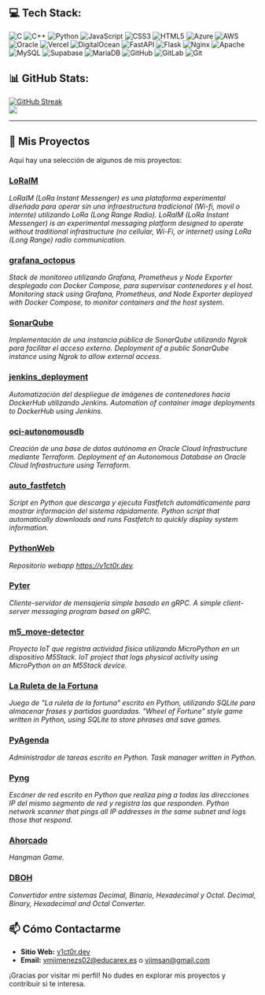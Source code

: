 ## 💻 Tech Stack:
![C](https://img.shields.io/badge/c-%2300599C.svg?style=for-the-badge&logo=c&logoColor=white) ![C++](https://img.shields.io/badge/c++-%2300599C.svg?style=for-the-badge&logo=c%2B%2B&logoColor=white) ![Python](https://img.shields.io/badge/python-3670A0?style=for-the-badge&logo=python&logoColor=ffdd54) ![JavaScript](https://img.shields.io/badge/javascript-%23323330.svg?style=for-the-badge&logo=javascript&logoColor=%23F7DF1E) ![CSS3](https://img.shields.io/badge/css3-%231572B6.svg?style=for-the-badge&logo=css3&logoColor=white) ![HTML5](https://img.shields.io/badge/html5-%23E34F26.svg?style=for-the-badge&logo=html5&logoColor=white) ![Azure](https://img.shields.io/badge/azure-%230072C6.svg?style=for-the-badge&logo=microsoftazure&logoColor=white) ![AWS](https://img.shields.io/badge/AWS-%23FF9900.svg?style=for-the-badge&logo=amazon-aws&logoColor=white) ![Oracle](https://img.shields.io/badge/Oracle-F80000?style=for-the-badge&logo=oracle&logoColor=white) ![Vercel](https://img.shields.io/badge/vercel-%23000000.svg?style=for-the-badge&logo=vercel&logoColor=white) ![DigitalOcean](https://img.shields.io/badge/DigitalOcean-%230167ff.svg?style=for-the-badge&logo=digitalOcean&logoColor=white) ![FastAPI](https://img.shields.io/badge/FastAPI-005571?style=for-the-badge&logo=fastapi) ![Flask](https://img.shields.io/badge/flask-%23000.svg?style=for-the-badge&logo=flask&logoColor=white) ![Nginx](https://img.shields.io/badge/nginx-%23009639.svg?style=for-the-badge&logo=nginx&logoColor=white) ![Apache](https://img.shields.io/badge/apache-%23D42029.svg?style=for-the-badge&logo=apache&logoColor=white) ![MySQL](https://img.shields.io/badge/mysql-4479A1.svg?style=for-the-badge&logo=mysql&logoColor=white) ![Supabase](https://img.shields.io/badge/Supabase-3ECF8E?style=for-the-badge&logo=supabase&logoColor=white) ![MariaDB](https://img.shields.io/badge/MariaDB-003545?style=for-the-badge&logo=mariadb&logoColor=white) ![GitHub](https://img.shields.io/badge/github-%23121011.svg?style=for-the-badge&logo=github&logoColor=white) ![GitLab](https://img.shields.io/badge/gitlab-%23181717.svg?style=for-the-badge&logo=gitlab&logoColor=white) ![Git](https://img.shields.io/badge/git-%23F05033.svg?style=for-the-badge&logo=git&logoColor=white)
## 📊 GitHub Stats:

[![GitHub Streak](https://github-readme-streak-stats.herokuapp.com?user=v1ct0rjs&theme=blueberry)](https://git.io/streak-stats)<br/>
![](https://github-readme-stats.vercel.app/api/top-langs/?username=v1ct0rjs&theme=dark&hide_border=false&include_all_commits=false&count_private=false&layout=compact)

---

## 🚀 Mis Proyectos

Aquí hay una selección de algunos de mis proyectos:

### [LoRaIM](https://github.com/v1ct0rjs/LoRaIM)
*LoRaIM (LoRa Instant Messenger) es una plataforma experimental diseñada para operar sin una infraestructura tradicional (Wi-fi, movil o internte) utilizando LoRa (Long Range Radio).*
*LoRaIM (LoRa Instant Messenger) is an experimental messaging platform designed to operate without traditional infrastructure (no cellular, Wi-Fi, or internet) using LoRa (Long Range) radio communication.*

### [grafana_octopus](https://github.com/v1ct0rjs/grafana_octopus)
*Stack de monitoreo utilizando Grafana, Prometheus y Node Exporter desplegado con Docker Compose, para supervisar contenedores y el host.*
*Monitoring stack using Grafana, Prometheus, and Node Exporter deployed with Docker Compose, to monitor containers and the host system.*

### [SonarQube](https://github.com/v1ct0rjs/jenkins_deployment/tree/main/SonarQube)
*Implementación de una instancia pública de SonarQube utilizando Ngrok para facilitar el acceso externo.*
*Deployment of a public SonarQube instance using Ngrok to allow external access.*

### [jenkins_deployment](https://github.com/v1ct0rjs/jenkins_deployment)
*Automatización del despliegue de imágenes de contenedores hacia DockerHub utilizando Jenkins.*
*Automation of container image deployments to DockerHub using Jenkins.*

### [oci-autonomousdb](https://github.com/v1ct0rjs/oci-autonomousdb)
*Creación de una base de datos autónoma en Oracle Cloud Infrastructure mediante Terraform.*
*Deployment of an Autonomous Database on Oracle Cloud Infrastructure using Terraform.*

### [auto_fastfetch](https://github.com/v1ct0rjs/auto_fastfetch)
*Script en Python que descarga y ejecuta Fastfetch automáticamente para mostrar información del sistema rápidamente.*
*Python script that automatically downloads and runs Fastfetch to quickly display system information.*

### [PythonWeb](https://github.com/v1ct0rjs/PythonWeb)
*Repositorio webapp https://v1ct0r.dev.*

### [Pyter](https://github.com/v1ct0rjs/pyter)
*Cliente-servidor de mensajería simple basado en gRPC.*
*A simple client-server messaging program based on gRPC.*

### [m5_move-detector](https://github.com/v1ct0rjs/m5_move-detector)
*Proyecto IoT que registra actividad física utilizando MicroPython en un dispositivo M5Stack.*
*IoT project that logs physical activity using MicroPython on an M5Stack device.*

### [La Ruleta de la Fortuna](https://github.com/v1ct0rjs/RuletaDeLaFortuna)
*Juego de "La ruleta de la fortuna" escrito en Python, utilizando SQLite para almacenar frases y partidas guardadas.*
*"Wheel of Fortune" style game written in Python, using SQLite to store phrases and save games.*

### [PyAgenda](https://github.com/v1ct0rjs/PyAgenda)
*Administrador de tareas escrito en Python.*
*Task manager written in Python.*

### [Pyng](https://github.com/v1ct0rjs/Pyng)
*Escáner de red escrito en Python que realiza ping a todas las direcciones IP del mismo segmento de red y registra las que responden.*
*Python network scanner that pings all IP addresses in the same subnet and logs those that respond.*

### [Ahorcado](https://github.com/v1ct0rjs/ahorcado)
*Hangman Game.*

### [DBOH](https://github.com/v1ct0rjs/DBOH)
*Convertidor entre sistemas Decimal, Binario, Hexadecimal y Octal.*
*Decimal, Binary, Hexadecimal and Octal Converter.*

## 📫 Cómo Contactarme

- **Sitio Web:** [v1ct0r.dev](https://v1ct0r.dev/)
- **Email:** vmjimenezs02@educarex.es o vjimsan@gmail.com

¡Gracias por visitar mi perfil! No dudes en explorar mis proyectos y contribuir si te interesa.
